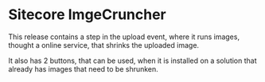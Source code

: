 Sitecore ImgeCruncher
=============================

This release contains a step in the upload event, where it runs images, thought a online service, that shrinks the uploaded image.

It also has 2 buttons, that can be used, when it is installed on a solution that already has images that need to be shrunken.
